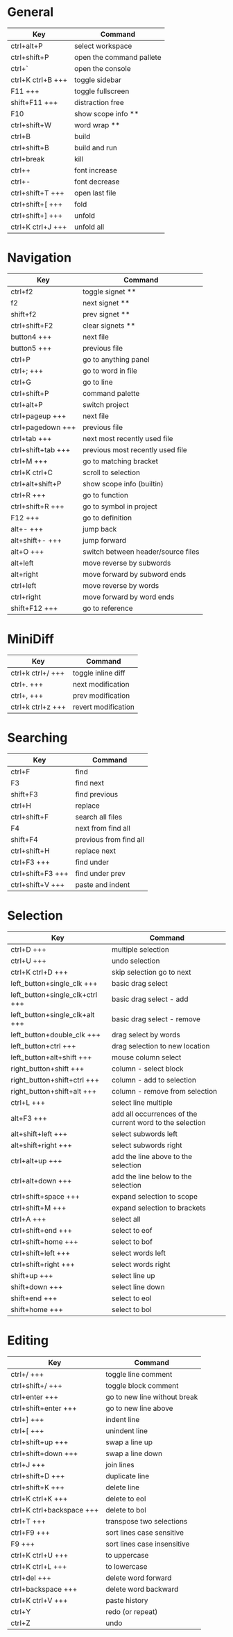 
# General
| Key                           | Command                                                 |
| ----------------------------- | ------------------------------------------------------- |
| ctrl+alt+P                    | select workspace                                        |
| ctrl+shift+P                  | open the command pallete                                |
| ctrl+`                        | open the console                                        |
| ctrl+K ctrl+B             +++ | toggle sidebar                                          |
| F11                       +++ | toggle fullscreen                                       |
| shift+F11                 +++ | distraction free                                        |
| F10                           | show scope info **                                      |
| ctrl+shift+W                  | word wrap **                                            |
| ctrl+B                        | build                                                   |
| ctrl+shift+B                  | build and run                                           |
| ctrl+break                    | kill                                                    |
| ctrl++                        | font increase                                           |
| ctrl+-                        | font decrease                                           |
| ctrl+shift+T              +++ | open last file                                          |
| ctrl+shift+[              +++ | fold                                                    |
| ctrl+shift+]              +++ | unfold                                                  |
| ctrl+K ctrl+J             +++ | unfold all                                              |


# Navigation
| Key                           | Command                                                 |
| ----------------------------- | ------------------------------------------------------- |
| ctrl+f2                       | toggle signet **                                        |
| f2                            | next signet **                                          |
| shift+f2                      | prev signet **                                          |
| ctrl+shift+F2                 | clear signets **                                        |
| button4                   +++ | next file                                               |
| button5                   +++ | previous file                                           |
| ctrl+P                        | go to anything panel                                    |
| ctrl+;                    +++ | go to word in file                                      |
| ctrl+G                        | go to line                                              |
| ctrl+shift+P                  | command palette                                         |
| ctrl+alt+P                    | switch project                                          |
| ctrl+pageup               +++ | next file                                               |
| ctrl+pagedown             +++ | previous file                                           |
| ctrl+tab                  +++ | next most recently used file                            |
| ctrl+shift+tab            +++ | previous most recently used file                        |
| ctrl+M                    +++ | go to matching bracket                                  |
| ctrl+K ctrl+C                 | scroll to selection                                     |
| ctrl+alt+shift+P              | show scope info (builtin)                               |
| ctrl+R                    +++ | go to function                                          |
| ctrl+shift+R              +++ | go to symbol in project                                 |
| F12                       +++ | go to definition                                        |
| alt+-                     +++ | jump back                                               |
| alt+shift+-               +++ | jump forward                                            |
| alt+O                     +++ | switch between header/source files                      |
| alt+left                      | move reverse by subwords                                |
| alt+right                     | move forward by subword ends                            |
| ctrl+left                     | move reverse by words                                   |
| ctrl+right                    | move forward by word ends                               |
| shift+F12                 +++ | go to reference                                         |


# MiniDiff
| Key                           | Command                                                 |
| ----------------------------- | ------------------------------------------------------- |
| ctrl+k ctrl+/            +++  | toggle inline diff                                      |
| ctrl+.                   +++  | next modification                                       |
| ctrl+,                   +++  | prev modification                                       |
| ctrl+k ctrl+z            +++  | revert modification                                     |


# Searching
| Key                           | Command                                                 |
| ----------------------------- | ------------------------------------------------------- |
| ctrl+F                        | find                                                    |
| F3                            | find next                                               |
| shift+F3                      | find previous                                           |
| ctrl+H                        | replace                                                 |
| ctrl+shift+F                  | search all files                                        |
| F4                            | next from find all                                      |
| shift+F4                      | previous from find all                                  |
| ctrl+shift+H                  | replace next                                            |
| ctrl+F3                   +++ | find under                                              |
| ctrl+shift+F3             +++ | find under prev                                         |
| ctrl+shift+V              +++ | paste and indent                                        |


# Selection
| Key                             | Command                                                 |
| ------------------------------- | ------------------------------------------------------- |
| ctrl+D                      +++ | multiple selection                                      |
| ctrl+U                      +++ | undo selection                                          |
| ctrl+K ctrl+D               +++ | skip selection go to next                               |
| left_button+single_clk      +++ | basic drag select                                       |
| left_button+single_clk+ctrl +++ | basic drag select - add                                 |
| left_button+single_clk+alt  +++ | basic drag select - remove                              |
| left_button+double_clk      +++ | drag select by words                                    |
| left_button+ctrl            +++ | drag selection to new location                          |
| left_button+alt+shift       +++ | mouse column select                                     |
| right_button+shift          +++ | column - select block                                   |
| right_button+shift+ctrl     +++ | column - add to selection                               |
| right_button+shift+alt      +++ | column - remove from selection                          |
| ctrl+L                      +++ | select line multiple                                    |
| alt+F3                      +++ | add all occurrences of the current word to the selection|
| alt+shift+left              +++ | select subwords left                                    |
| alt+shift+right             +++ | select subwords right                                   |
| ctrl+alt+up                 +++ | add the line above to the selection                     |
| ctrl+alt+down               +++ | add the line below to the selection                     |
| ctrl+shift+space            +++ | expand selection to scope                               |
| ctrl+shift+M                +++ | expand selection to brackets                            |
| ctrl+A                      +++ | select all                                              |
| ctrl+shift+end              +++ | select to eof                                           |
| ctrl+shift+home             +++ | select to bof                                           |
| ctrl+shift+left             +++ | select words left                                       |
| ctrl+shift+right            +++ | select words right                                      |
| shift+up                    +++ | select line up                                          |
| shift+down                  +++ | select line down                                        |
| shift+end                   +++ | select to eol                                           |
| shift+home                  +++ | select to bol                                           |


# Editing
| Key                        | Command                                                 |
| -------------------------- | ------------------------------------------------------- |
| ctrl+/                      +++ | toggle line comment                                     |
| ctrl+shift+/                +++ | toggle block comment                                    |
| ctrl+enter                  +++ | go to new line without break                            |
| ctrl+shift+enter            +++ | go to new line above                                    |
| ctrl+]                      +++ | indent line                                             |
| ctrl+[                      +++ | unindent line                                           |
| ctrl+shift+up               +++ | swap a line up                                          |
| ctrl+shift+down             +++ | swap a line down                                        |
| ctrl+J                      +++ | join lines                                              |
| ctrl+shift+D                +++ | duplicate line                                          |
| ctrl+shift+K                +++ | delete line                                             |
| ctrl+K ctrl+K               +++ | delete to eol                                           |
| ctrl+K ctrl+backspace       +++ | delete to bol                                           |
| ctrl+T                      +++ | transpose two selections                                |
| ctrl+F9                     +++ | sort lines case sensitive                               |
| F9                          +++ | sort lines case insensitive                             |
| ctrl+K ctrl+U               +++ | to uppercase                                            |
| ctrl+K ctrl+L               +++ | to lowercase                                            |
| ctrl+del                    +++ | delete word forward                                     |
| ctrl+backspace              +++ | delete word backward                                    |
| ctrl+K ctrl+V               +++ | paste history                                           |
| ctrl+Y                          | redo (or repeat)                                        |
| ctrl+Z                          | undo                                                    |

